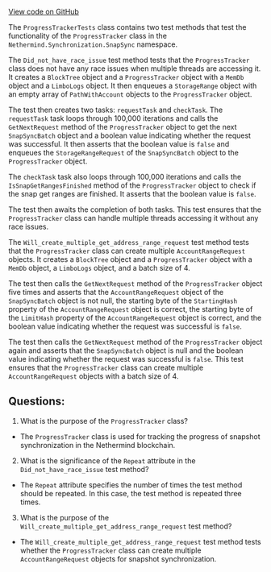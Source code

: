 [View code on GitHub](https://github.com/nethermindeth/nethermind/Nethermind.Synchronization.Test/SnapSync/ProgressTrackerTests.cs)

The `ProgressTrackerTests` class contains two test methods that test the functionality of the `ProgressTracker` class in the `Nethermind.Synchronization.SnapSync` namespace. 

The `Did_not_have_race_issue` test method tests that the `ProgressTracker` class does not have any race issues when multiple threads are accessing it. It creates a `BlockTree` object and a `ProgressTracker` object with a `MemDb` object and a `LimboLogs` object. It then enqueues a `StorageRange` object with an empty array of `PathWithAccount` objects to the `ProgressTracker` object. 

The test then creates two tasks: `requestTask` and `checkTask`. The `requestTask` task loops through 100,000 iterations and calls the `GetNextRequest` method of the `ProgressTracker` object to get the next `SnapSyncBatch` object and a boolean value indicating whether the request was successful. It then asserts that the boolean value is `false` and enqueues the `StorageRangeRequest` of the `SnapSyncBatch` object to the `ProgressTracker` object. 

The `checkTask` task also loops through 100,000 iterations and calls the `IsSnapGetRangesFinished` method of the `ProgressTracker` object to check if the snap get ranges are finished. It asserts that the boolean value is `false`. 

The test then awaits the completion of both tasks. This test ensures that the `ProgressTracker` class can handle multiple threads accessing it without any race issues.

The `Will_create_multiple_get_address_range_request` test method tests that the `ProgressTracker` class can create multiple `AccountRangeRequest` objects. It creates a `BlockTree` object and a `ProgressTracker` object with a `MemDb` object, a `LimboLogs` object, and a batch size of 4. 

The test then calls the `GetNextRequest` method of the `ProgressTracker` object five times and asserts that the `AccountRangeRequest` object of the `SnapSyncBatch` object is not null, the starting byte of the `StartingHash` property of the `AccountRangeRequest` object is correct, the starting byte of the `LimitHash` property of the `AccountRangeRequest` object is correct, and the boolean value indicating whether the request was successful is `false`. 

The test then calls the `GetNextRequest` method of the `ProgressTracker` object again and asserts that the `SnapSyncBatch` object is null and the boolean value indicating whether the request was successful is `false`. This test ensures that the `ProgressTracker` class can create multiple `AccountRangeRequest` objects with a batch size of 4.
## Questions: 
 1. What is the purpose of the `ProgressTracker` class?
- The `ProgressTracker` class is used for tracking the progress of snapshot synchronization in the Nethermind blockchain.

2. What is the significance of the `Repeat` attribute in the `Did_not_have_race_issue` test method?
- The `Repeat` attribute specifies the number of times the test method should be repeated. In this case, the test method is repeated three times.

3. What is the purpose of the `Will_create_multiple_get_address_range_request` test method?
- The `Will_create_multiple_get_address_range_request` test method tests whether the `ProgressTracker` class can create multiple `AccountRangeRequest` objects for snapshot synchronization.